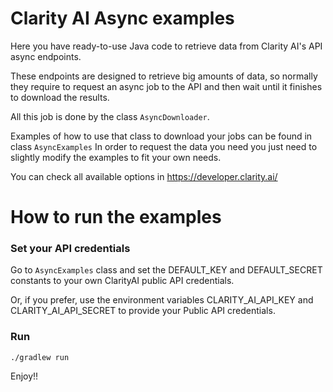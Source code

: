 # Clarity AI Async examples

Here you have ready-to-use Java code to retrieve data from Clarity AI's API async endpoints.

These endpoints are designed to retrieve big amounts of data, so normally they require to request an async job
to the API and then wait until it finishes to download the results.

All this job is done by the class `AsyncDownloader`.

Examples of how to use that class to download your jobs can be found in class `AsyncExamples`
In order to request the data you need you just need to slightly modify the examples to fit your own needs.

You can check all available options in https://developer.clarity.ai/

# How to run the examples
### Set your API credentials
Go to `AsyncExamples` class and set the DEFAULT_KEY and DEFAULT_SECRET constants to your own 
ClarityAI public API credentials.

Or, if you prefer, use the environment variables CLARITY_AI_API_KEY and CLARITY_AI_API_SECRET to provide
your Public API credentials.

### Run
`./gradlew run`

Enjoy!!
